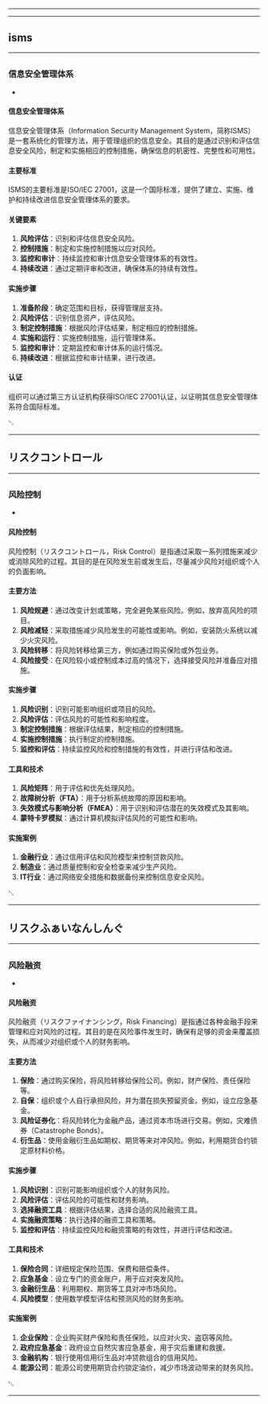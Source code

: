 # 
___
___
## isms
___
## 
### 信息安全管理体系
- 

#### 信息安全管理体系

信息安全管理体系（Information Security Management System，简称ISMS）是一套系统化的管理方法，用于管理组织的信息安全。其目的是通过识别和评估信息安全风险，制定和实施相应的控制措施，确保信息的机密性、完整性和可用性。

#### 主要标准

ISMS的主要标准是ISO/IEC 27001，这是一个国际标准，提供了建立、实施、维护和持续改进信息安全管理体系的要求。

#### 关键要素

1. **风险评估**：识别和评估信息安全风险。
2. **控制措施**：制定和实施控制措施以应对风险。
3. **监控和审计**：持续监控和审计信息安全管理体系的有效性。
4. **持续改进**：通过定期评审和改进，确保体系的持续有效性。

#### 实施步骤

1. **准备阶段**：确定范围和目标，获得管理层支持。
2. **风险评估**：识别信息资产，评估风险。
3. **制定控制措施**：根据风险评估结果，制定相应的控制措施。
4. **实施和运行**：实施控制措施，运行管理体系。
5. **监控和审计**：定期监控和审计体系的运行情况。
6. **持续改进**：根据监控和审计结果，进行改进。

#### 认证

组织可以通过第三方认证机构获得ISO/IEC 27001认证，以证明其信息安全管理体系符合国际标准。

␃
___
## リスクコントロール
___
## 
### 风险控制
- 

#### 风险控制

风险控制（リスクコントロール，Risk Control）是指通过采取一系列措施来减少或消除风险的过程。其目的是在风险发生前或发生后，尽量减少风险对组织或个人的负面影响。

#### 主要方法

1. **风险规避**：通过改变计划或策略，完全避免某些风险。例如，放弃高风险的项目。
2. **风险减轻**：采取措施减少风险发生的可能性或影响。例如，安装防火系统以减少火灾风险。
3. **风险转移**：将风险转移给第三方，例如通过购买保险或外包业务。
4. **风险接受**：在风险较小或控制成本过高的情况下，选择接受风险并准备应对措施。

#### 实施步骤

1. **风险识别**：识别可能影响组织或项目的风险。
2. **风险评估**：评估风险的可能性和影响程度。
3. **制定控制措施**：根据评估结果，制定相应的控制措施。
4. **实施控制措施**：执行制定的控制措施。
5. **监控和评估**：持续监控风险和控制措施的有效性，并进行评估和改进。

#### 工具和技术

1. **风险矩阵**：用于评估和优先处理风险。
2. **故障树分析（FTA）**：用于分析系统故障的原因和影响。
3. **失效模式与影响分析（FMEA）**：用于识别和评估潜在的失效模式及其影响。
4. **蒙特卡罗模拟**：通过计算机模拟评估风险的可能性和影响。

#### 实施案例

1. **金融行业**：通过信用评估和风险模型来控制贷款风险。
2. **制造业**：通过质量控制和安全检查来减少生产风险。
3. **IT行业**：通过网络安全措施和数据备份来控制信息安全风险。

␃
___
## リスクふぁいなんしんぐ
___
## 
### 风险融资
- 

#### 风险融资

风险融资（リスクファイナンシング，Risk Financing）是指通过各种金融手段来管理和应对风险的过程。其目的是在风险事件发生时，确保有足够的资金来覆盖损失，从而减少对组织或个人的财务影响。

#### 主要方法

1. **保险**：通过购买保险，将风险转移给保险公司。例如，财产保险、责任保险等。
2. **自保**：组织或个人自行承担风险，并为潜在损失预留资金。例如，设立应急基金。
3. **风险证券化**：将风险转化为金融产品，通过资本市场进行交易。例如，灾难债券（Catastrophe Bonds）。
4. **衍生品**：使用金融衍生品如期权、期货等来对冲风险。例如，利用期货合约锁定原材料价格。

#### 实施步骤

1. **风险识别**：识别可能影响组织或个人的财务风险。
2. **风险评估**：评估风险的可能性和财务影响。
3. **选择融资工具**：根据评估结果，选择合适的风险融资工具。
4. **实施融资策略**：执行选择的融资工具和策略。
5. **监控和评估**：持续监控风险和融资策略的有效性，并进行评估和改进。

#### 工具和技术

1. **保险合同**：详细规定保险范围、保费和赔偿条件。
2. **应急基金**：设立专门的资金账户，用于应对突发风险。
3. **金融衍生品**：利用期权、期货等工具对冲市场风险。
4. **风险模型**：使用数学模型评估和预测风险的财务影响。

#### 实施案例

1. **企业保险**：企业购买财产保险和责任保险，以应对火灾、盗窃等风险。
2. **政府应急基金**：政府设立自然灾害应急基金，用于灾后重建和救援。
3. **金融机构**：银行使用信用衍生品对冲贷款组合的信用风险。
4. **能源公司**：能源公司使用期货合约锁定油价，减少市场波动带来的财务风险。

␃
___
